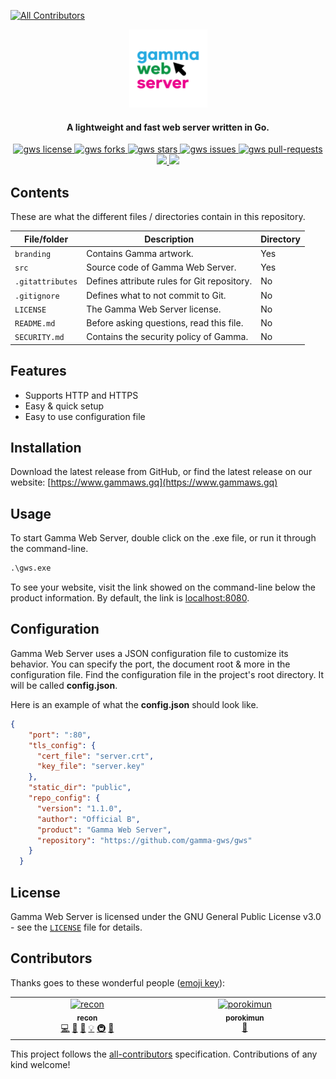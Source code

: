 
<!-- ALL-CONTRIBUTORS-BADGE:START - Do not remove or modify this section -->
[![All Contributors](https://img.shields.io/github/all-contributors/r1c0n/gws?color=ee8449&style=flat-square)](#contributors)
<!-- ALL-CONTRIBUTORS-BADGE:END -->

<p align="center">
    <a href="https://www.gammaws.gq" target="_blank">
        <img src="./branding/gws-wordmark-01.png" alt="logo" width="125"/>
    </a>
</p>

<h4 align="center">A lightweight and fast web server written in Go.</h4>

<p align="center">

<a href="https://github.com/r1c0n/gws/blob/main/LICENSE" target="blank">
<img src="https://img.shields.io/github/license/r1c0n/gws?style=flat-square" alt="gws license" />
</a>
<a href="https://github.com/r1c0n/gws/fork" target="blank">
<img src="https://img.shields.io/github/forks/r1c0n/gws?style=flat-square" alt="gws forks"/>
</a>
<a href="https://github.com/r1c0n/gws/stargazers" target="blank">
<img src="https://img.shields.io/github/stars/r1c0n/gws?style=flat-square" alt="gws stars"/>
</a>
<a href="https://github.com/r1c0n/gws/issues" target="blank">
<img src="https://img.shields.io/github/issues/r1c0n/gws?style=flat-square" alt="gws issues"/>
</a>
<a href="https://github.com/r1c0n/gws/pulls" target="blank">
<img src="https://img.shields.io/github/issues-pr/r1c0n/gws?style=flat-square" alt="gws pull-requests"/>
</a>
<a href="https://app.codacy.com/gh/r1c0n/gws/dashboard?utm_source=gh&utm_medium=referral&utm_content=&utm_campaign=Badge_grade">
    <img src="https://app.codacy.com/project/badge/Grade/b4242484e7b840e6b1f5dd877723a8df"/>
</a>
<a href="https://twitter.com/intent/tweet?text=👋%20Check%20out%20this%20amazing%20webserver!%20https://github.com/r1c0n/gws"><img src="https://img.shields.io/twitter/url?label=Share%20on%20Twitter&style=social&url=https%3A%2F%2Fgithub.com%2Fr1c0n%2Fgws"></a>
</p>

## Contents

These are what the different files / directories contain in this repository.

| File/folder       | Description                                | Directory |
|-------------------|--------------------------------------------|-----------|
| `branding`        | Contains Gamma artwork.                    | Yes       |
| `src`             | Source code of Gamma Web Server.           | Yes       |
| `.gitattributes`  | Defines attribute rules for Git repository.| No        |
| `.gitignore`      | Defines what to not commit to Git.         | No        |
| `LICENSE`         | The Gamma Web Server license.              | No        |
| `README.md`       | Before asking questions, read this file.   | No        |
| `SECURITY.md`     | Contains the security policy of Gamma.     | No        |

## Features

- Supports HTTP and HTTPS
- Easy & quick setup
- Easy to use configuration file

## Installation

Download the latest release from GitHub, or find the latest release on our website: [https://www.gammaws.gq](https://www.gammaws.gq)

## Usage

To start Gamma Web Server, double click on the .exe file, or run it through the command-line.

```cmd
.\gws.exe
```

To see your website, visit the link showed on the command-line below the product information. By default, the link is [localhost:8080](localhost:8080).

## Configuration

Gamma Web Server uses a JSON configuration file to customize its behavior. You can specify the port, the document root & more in the configuration file. Find the configuration file in the project's root directory. It will be called **config.json**.

Here is an example of what the **config.json** should look like.

```json
{
    "port": ":80",
    "tls_config": {
      "cert_file": "server.crt",
      "key_file": "server.key"
    },
    "static_dir": "public",
    "repo_config": {
      "version": "1.1.0",
      "author": "Official B",
      "product": "Gamma Web Server",
      "repository": "https://github.com/gamma-gws/gws"
    }
  }  
```

## License

Gamma Web Server is licensed under the GNU General Public License v3.0 - see the [`LICENSE`](LICENSE) file for details.

## Contributors

Thanks goes to these wonderful people ([emoji key](https://allcontributors.org/docs/en/emoji-key)):

<!-- ALL-CONTRIBUTORS-LIST:START - Do not remove or modify this section -->
<!-- prettier-ignore-start -->
<!-- markdownlint-disable -->
<table>
  <tbody>
    <tr>
      <td align="center" valign="top" width="14.28%"><a href="https://www.recon.best"><img src="https://avatars.githubusercontent.com/u/86677439?v=4?s=100" width="100px;" alt="recon"/><br /><sub><b>recon</b></sub></a><br /><a href="https://github.com/r1c0n/gws/commits?author=r1c0n" title="Code">💻</a> <a href="https://github.com/r1c0n/gws/commits?author=r1c0n" title="Documentation">📖</a> <a href="#design-r1c0n" title="Design">🎨</a> <a href="#example-r1c0n" title="Examples">💡</a> <a href="#infra-r1c0n" title="Infrastructure (Hosting, Build-Tools, etc)">🚇</a> <a href="https://github.com/r1c0n/gws/pulls?q=is%3Apr+reviewed-by%3Ar1c0n" title="Reviewed Pull Requests">👀</a></td>
      <td align="center" valign="top" width="14.28%"><a href="https://github.com/porokimun"><img src="https://avatars.githubusercontent.com/u/80103152?v=4?s=100" width="100px;" alt="porokimun"/><br /><sub><b>porokimun</b></sub></a><br /><a href="#design-porokimun" title="Design">🎨</a></td>
    </tr>
  </tbody>
</table>

<!-- markdownlint-restore -->
<!-- prettier-ignore-end -->

<!-- ALL-CONTRIBUTORS-LIST:END -->

This project follows the [all-contributors](https://github.com/all-contributors/all-contributors) specification. Contributions of any kind welcome!
